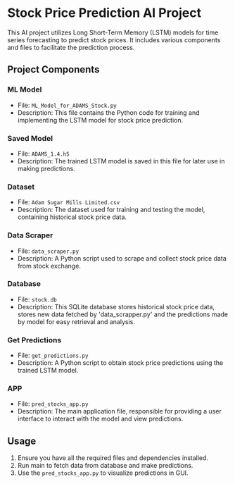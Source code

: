 # Stock Price Prediction AI Project

This AI project utilizes Long Short-Term Memory (LSTM) models for time series forecasting to predict stock prices. It includes various components and files to facilitate the prediction process.

## Project Components

### ML Model
- File: `ML_Model_for_ADAMS_Stock.py`
- Description: This file contains the Python code for training and implementing the LSTM model for stock price prediction.

### Saved Model
- File: `ADAMS_1.4.h5`
- Description: The trained LSTM model is saved in this file for later use in making predictions.

### Dataset
- File: `Adam Sugar Mills Limited.csv`
- Description: The dataset used for training and testing the model, containing historical stock price data.

### Data Scraper
- File: `data_scraper.py`
- Description: A Python script used to scrape and collect stock price data from stock exchange.

### Database
- File: `stock.db`
- Description: This SQLite database stores historical stock price data, stores new data fetched by 'data_scrapper.py' and the predictions made by model for easy retrieval and analysis.

### Get Predictions
- File: `get_predictions.py`
- Description: A Python script to obtain stock price predictions using the trained LSTM model.

### APP
- File: `pred_stocks_app.py`
- Description: The main application file, responsible for providing a user interface to interact with the model and view predictions.

## Usage

1. Ensure you have all the required files and dependencies installed.
2. Run main to fetch data from database and make predictions.
3. Use the `pred_stocks_app.py` to visualize predictions in GUI.


